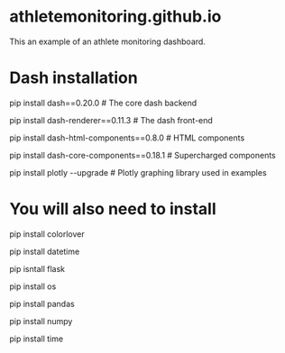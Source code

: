 # athletemonitoring.github.io

This an example of an athlete monitoring dashboard.

# Dash installation

pip install dash==0.20.0  # The core dash backend

pip install dash-renderer==0.11.3  # The dash front-end

pip install dash-html-components==0.8.0  # HTML components

pip install dash-core-components==0.18.1  # Supercharged components

pip install plotly --upgrade  # Plotly graphing library used in examples

# You will also need to install

pip install colorlover

pip install datetime 

pip isntall flask

pip install os

pip install pandas

pip install numpy

pip install time
